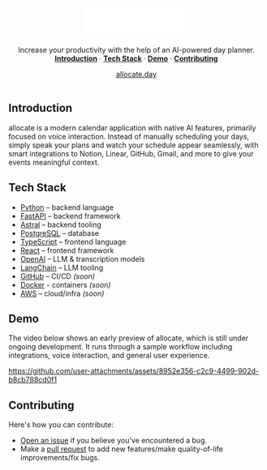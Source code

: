 <p align="center">
  <img alt="allocate" src="https://raw.githubusercontent.com/allocate-planner/.github/9adcb1f42814411838d533fc9f3da00a972d0c49/assets/logo.svg" width="auto" height="60">
</p>

<p align="center">
    Increase your productivity with the help of an AI-powered day planner.
    <br />
    <a href="#introduction"><strong>Introduction</strong></a> ·
    <a href="#tech-stack"><strong>Tech Stack</strong></a> ·
    <a href="#demo"><strong>Demo</strong></a> ·
    <a href="#contributing"><strong>Contributing</strong></a>
</p>

<div align="center">
  <a href="https://allocate.day/">allocate.day</a>
</div>

<br/>

## Introduction

allocate is a modern calendar application with native AI features, primarily focused on voice interaction. Instead of manually scheduling your days, simply speak your plans and watch your schedule appear seamlessly, with smart integrations to Notion, Linear, GitHub, Gmail, and more to give your events meaningful context.

## Tech Stack

- [Python](https://www.python.org/) – backend language
- [FastAPI](https://fastapi.tiangolo.com/) – backend framework
- [Astral](https://docs.astral.sh/) – backend tooling
- [PostgreSQL](https://www.postgresql.org/) – database
- [TypeScript](https://www.typescriptlang.org/) – frontend language
- [React](https://react.dev/) – frontend framework
- [OpenAI](https://openai.com/) – LLM & transcription models
- [LangChain](https://www.langchain.com/) – LLM tooling
- [GitHub](https://github.com/features/actions) – CI/CD _(soon)_
- [Docker](https://www.docker.com/) - containers _(soon)_
- [AWS](https://aws.amazon.com/) – cloud/infra _(soon)_

## Demo

The video below shows an early preview of allocate, which is still under ongoing development. It runs through a sample workflow including integrations, voice interaction, and general user experience.

https://github.com/user-attachments/assets/8952e356-c2c9-4499-902d-b8cb788cd0f1

## Contributing

Here's how you can contribute:

- [Open an issue](https://github.com/allocate-planner/allocate/issues) if you believe you've encountered a bug.
- Make a [pull request](https://github.com/allocate-planner/allocate/pull) to add new features/make quality-of-life improvements/fix bugs.
